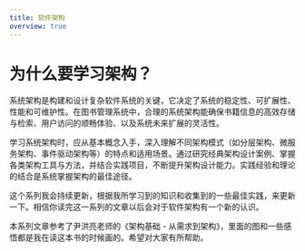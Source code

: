 ```yaml
---
title: 软件架构
overview: true
---
```


# 为什么要学习架构？

系统架构是构建和设计复杂软件系统的关键，它决定了系统的稳定性、可扩展性、性能和可维护性。在图书管理系统中，合理的系统架构能确保书籍信息的高效存储与检索、用户访问的顺畅体验、以及系统未来扩展的灵活性。

学习系统架构时，应从基本概念入手，深入理解不同架构模式（如分层架构、微服务架构、事件驱动架构等）的特点和适用场景。通过研究经典架构设计案例、掌握各类架构工具与方法，并结合实践项目，不断提升架构设计能力。实践经验和理论的结合是系统掌握架构的最佳途径。

这个系列我会持续更新，根据我所学习到的知识和收集到的一些最佳实践，来更新一下。相信你读完这一系列的文章以后会对于软件架构有一个新的认识。

本系列文章参考了尹洪亮老师的《架构基础 - 从需求到架构》，里面的图和一些感悟都是我在读这本书的时候画的。希望对大家有所帮助。

